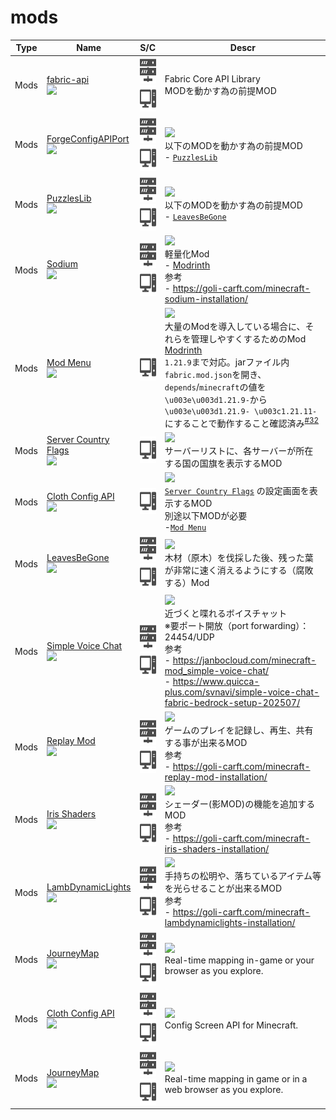 # mods

| Type | Name | S/C | Descr |
| :---: | --- | :---: | --- |
| Mods | [fabric-api](https://www.curseforge.com/minecraft/mc-mods/fabric-api)<br><img src="https://fabricmc.net/assets/logo.png" style="height: 3em;" /> | [<img src="/docs/assets/sv.svg" style="height: 3em;" />](/) [<img src="/docs/assets/pc.svg" style="height: 3em;" />](/) | Fabric Core API Library<br>MODを動かす為の前提MOD |
| Mods | [ForgeConfigAPIPort](https://www.curseforge.com/minecraft/mc-mods/forge-config-api-port-fabric)<br><img src="https://media.forgecdn.net/avatars/thumbnails/1039/223/64/64/638564744744297085.png" style="height: 3em;" /> | [<img src="/docs/assets/sv.svg" style="height: 3em;" />](/) [<img src="/docs/assets/pc.svg" style="height: 3em;" />](/) | [![](https://img.shields.io/badge/Compatible-00aa00?style=for-the-badge&logoColor=white)](/)<br>以下のMODを動かす為の前提MOD<br>- [`PuzzlesLib`](https://www.curseforge.com/minecraft/mc-mods/puzzles-lib) |
| Mods | [PuzzlesLib](https://www.curseforge.com/minecraft/mc-mods/puzzles-lib)<br><img src="https://media.forgecdn.net/avatars/thumbnails/776/232/64/64/638118144989284933.png" style="height: 3em;" /> | [<img src="/docs/assets/sv.svg" style="height: 3em;" />](/) [<img src="/docs/assets/pc.svg" style="height: 3em;" />](/) | [![](https://img.shields.io/badge/Compatible-00aa00?style=for-the-badge&logoColor=white)](/)<br>以下のMODを動かす為の前提MOD<br>- [`LeavesBeGone`](https://www.curseforge.com/minecraft/mc-mods/leaves-be-gone) |
| Mods | [Sodium](https://www.curseforge.com/minecraft/mc-mods/sodium)<br><img src="https://media.forgecdn.net/avatars/thumbnails/284/773/64/64/637298471098686391.png" style="height: 3em;" /> | [<img src="/docs/assets/sv.svg" style="height: 3em;" />](/) [<img src="/docs/assets/pc.svg" style="height: 3em;" />](/) | [![](https://img.shields.io/badge/Compatible-00aa00?style=for-the-badge&logoColor=white)](/)<br>軽量化Mod<br>- [Modrinth](https://modrinth.com/mod/sodium?version=1.21.8&loader=fabric)<br>参考<br>- https://goli-carft.com/minecraft-sodium-installation/ |
| Mods | [Mod Menu](https://www.curseforge.com/minecraft/mc-mods/modmenu)<br><img src="https://media.forgecdn.net/avatars/thumbnails/1163/963/64/64/638733598889810840.jpg" style="height: 3em;" /> | [<img src="/docs/assets/pc.svg" style="height: 3em;" />](/) | [![](https://img.shields.io/badge/Not%20Compatible-FF0000?style=for-the-badge&logoColor=white)](/)<br>大量のModを導入している場合に、それらを管理しやすくするためのMod<br>[Modrinth](https://modrinth.com/mod/modmenu)<br>`1.21.9`まで対応。jarファイル内 `fabric.mod.json`を開き、`depends`/`minecraft`の値を`\u003e\u003d1.21.9-`から`\u003e\u003d1.21.9- \u003c1.21.11-`にすることで動作すること確認済み<sup>[#32](https://github.com/n138-kz/Dockerfile.minecraft/pull/32)</sup> |
| Mods | [Server Country Flags](https://www.curseforge.com/minecraft/mc-mods/server-country-flags)<br><img src="https://media.forgecdn.net/avatars/thumbnails/902/670/64/64/638351135116076682.png" style="height: 3em;" /> | [<img src="/docs/assets/pc.svg" style="height: 3em;" />](/) | [![](https://img.shields.io/badge/Compatible-00aa00?style=for-the-badge&logoColor=white)](/)<br>サーバーリストに、各サーバーが所在する国の国旗を表示するMOD |
| Mods | [Cloth Config API](https://www.curseforge.com/minecraft/mc-mods/cloth-config)<br><img src="https://media.forgecdn.net/avatars/thumbnails/282/467/64/64/637289313020452406.png" style="height: 3em;" /> | [<img src="/docs/assets/pc.svg" style="height: 3em;" />](/) | [![](https://img.shields.io/badge/Compatible-00aa00?style=for-the-badge&logoColor=white)](/)<br>[`Server Country Flags`](https://www.curseforge.com/minecraft/mc-mods/server-country-flags) の設定画面を表示するMOD<br>別途以下MODが必要<br>-[`Mod Menu`](https://modrinth.com/mod/modmenu)  |
| Mods | [LeavesBeGone](https://www.curseforge.com/minecraft/mc-mods/leaves-be-gone)<br><img src="https://media.forgecdn.net/avatars/thumbnails/858/41/64/64/638263100611823642.png" style="height: 3em;" /> | [<img src="/docs/assets/sv.svg" style="height: 3em;" />](/) [<img src="/docs/assets/pc.svg" style="height: 3em;" />](/) | [![](https://img.shields.io/badge/Compatible-00aa00?style=for-the-badge&logoColor=white)](/)<br>木材（原木）を伐採した後、残った葉が非常に速く消えるようにする（腐敗する）Mod |
| Mods | [Simple Voice Chat](https://www.curseforge.com/minecraft/mc-mods/simple-voice-chat)<br><img src="https://media.forgecdn.net/avatars/thumbnails/391/367/64/64/637584172062782791.png" style="height: 3em;" /> | [<img src="/docs/assets/sv.svg" style="height: 3em;" />](/) [<img src="/docs/assets/pc.svg" style="height: 3em;" />](/) | [![](https://img.shields.io/badge/Compatible-00aa00?style=for-the-badge&logoColor=white)](/)<br>近づくと喋れるボイスチャット<br>※要ポート開放（port forwarding）：24454/UDP<br>参考<br>- https://janbocloud.com/minecraft-mod_simple-voice-chat/<br>- https://www.quicca-plus.com/svnavi/simple-voice-chat-fabric-bedrock-setup-202507/ |
| Mods | [Replay Mod](https://www.replaymod.com/download/)<br><img src="https://fabricmc.net/assets/logo.png" style="height: 3em;" /> | [<img src="/docs/assets/sv.svg" style="height: 3em;" />](/) [<img src="/docs/assets/pc.svg" style="height: 3em;" />](/) | [![](https://img.shields.io/badge/Compatible-00aa00?style=for-the-badge&logoColor=white)](/)<br>ゲームのプレイを記録し、再生、共有する事が出来るMOD<br>参考<br>- https://goli-carft.com/minecraft-replay-mod-installation/ |
| Mods | [Iris Shaders](https://www.curseforge.com/minecraft/mc-mods/irisshaders)<br><img src="https://media.forgecdn.net/avatars/thumbnails/1002/450/64/64/638522657871453967.png" style="height: 3em;" /> | [<img src="/docs/assets/sv.svg" style="height: 3em;" />](/) [<img src="/docs/assets/pc.svg" style="height: 3em;" />](/) | [![](https://img.shields.io/badge/Compatible-00aa00?style=for-the-badge&logoColor=white)](/)<br>シェーダー(影MOD)の機能を追加するMOD<br>参考<br>- https://goli-carft.com/minecraft-iris-shaders-installation/ |
| Mods | [LambDynamicLights](https://www.curseforge.com/minecraft/mc-mods/lambdynamiclights)<br><img src="https://media.forgecdn.net/avatars/thumbnails/1129/408/64/64/638687799770919257.png" style="height: 3em;" /> | [<img src="/docs/assets/sv.svg" style="height: 3em;" />](/) [<img src="/docs/assets/pc.svg" style="height: 3em;" />](/) | [![](https://img.shields.io/badge/Compatible-00aa00?style=for-the-badge&logoColor=white)](/)<br>手持ちの松明や、落ちているアイテム等を光らせることが出来るMOD<br>参考<br>- https://goli-carft.com/minecraft-lambdynamiclights-installation/ |
| Mods | [JourneyMap](https://www.curseforge.com/minecraft/mc-mods/journeymap)<br><img src="https://fabricmc.net/assets/logo.png" style="height: 3em;" /> | [<img src="/docs/assets/sv.svg" style="height: 3em;" />](/) [<img src="/docs/assets/pc.svg" style="height: 3em;" />](/) | [![](https://img.shields.io/badge/Compatible-00aa00?style=for-the-badge&logoColor=white)](/)<br>Real-time mapping in-game or your browser as you explore. |
| Mods | [Cloth Config API](https://www.curseforge.com/minecraft/mc-mods/cloth-config)<br><img src="https://fabricmc.net/assets/logo.png" style="height: 3em;" /> | [<img src="/docs/assets/sv.svg" style="height: 3em;" />](/) [<img src="/docs/assets/pc.svg" style="height: 3em;" />](/) | [![](https://img.shields.io/badge/Compatible-00aa00?style=for-the-badge&logoColor=white)](/)<br>Config Screen API for Minecraft. |
| Mods | [JourneyMap](https://www.curseforge.com/minecraft/mc-mods/journeymap)<br><img src="https://media.forgecdn.net/avatars/thumbnails/9/144/64/64/635421614078544069.png" style="height: 3em;" /> | [<img src="/docs/assets/sv.svg" style="height: 3em;" />](/) [<img src="/docs/assets/pc.svg" style="height: 3em;" />](/) | [![](https://img.shields.io/badge/Compatible-00aa00?style=for-the-badge&logoColor=white)](/)<br>Real-time mapping in game or in a web browser as you explore. |
